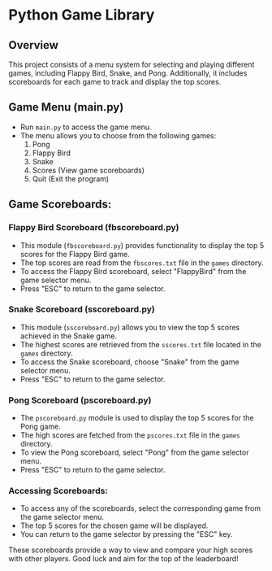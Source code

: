 # Python Game Library

## Overview

This project consists of a menu system for selecting and playing different games, including Flappy Bird, Snake, and Pong. Additionally, it includes scoreboards for each game to track and display the top scores.

## Game Menu (main.py)

- Run `main.py` to access the game menu.
- The menu allows you to choose from the following games:
  1. Pong
  2. Flappy Bird
  3. Snake
  4. Scores (View game scoreboards)
  5. Quit (Exit the program)

## Game Scoreboards:

### Flappy Bird Scoreboard (fbscoreboard.py)

- This module (`fbscoreboard.py`) provides functionality to display the top 5 scores for the Flappy Bird game.
- The top scores are read from the `fbscores.txt` file in the `games` directory.
- To access the Flappy Bird scoreboard, select "FlappyBird" from the game selector menu.
- Press "ESC" to return to the game selector.

### Snake Scoreboard (sscoreboard.py)

- This module (`sscoreboard.py`) allows you to view the top 5 scores achieved in the Snake game.
- The highest scores are retrieved from the `sscores.txt` file located in the `games` directory.
- To access the Snake scoreboard, choose "Snake" from the game selector menu.
- Press "ESC" to return to the game selector.

### Pong Scoreboard (pscoreboard.py)

- The `pscoreboard.py` module is used to display the top 5 scores for the Pong game.
- The high scores are fetched from the `pscores.txt` file in the `games` directory.
- To view the Pong scoreboard, select "Pong" from the game selector menu.
- Press "ESC" to return to the game selector.

### Accessing Scoreboards:

- To access any of the scoreboards, select the corresponding game from the game selector menu.
- The top 5 scores for the chosen game will be displayed.
- You can return to the game selector by pressing the "ESC" key.

These scoreboards provide a way to view and compare your high scores with other players. Good luck and aim for the top of the leaderboard!
